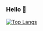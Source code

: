 ### Hello 👋
 
 [![Top Langs](https://github-readme-stats.vercel.app/api/top-langs/?username=TheseusDeus&layout=compact&theme=tokyonight)](https://github.com/anuraghazra/github-readme-stats)
<!--[![General stats](https://github-readme-stats.vercel.app/api?username=TheseusDeus)](https://github.com/anuraghazra/github-readme-stats)--!>



<!--
**TheseusDeus/TheseusDeus** is a ✨ _special_ ✨ repository because its `README.md` (this file) appears on your GitHub profile.

Here are some ideas to get you started:

- 🔭 I’m currently working on ...
- 🌱 I’m currently learning ...
- 👯 I’m looking to collaborate on ...
- 🤔 I’m looking for help with ...
- 💬 Ask me about ...
- 📫 How to reach me: ...
- 😄 Pronouns: ...
- ⚡ Fun fact: ...
-->
